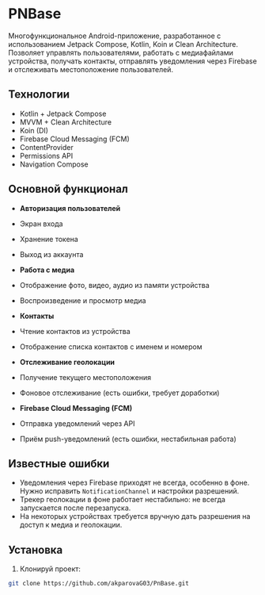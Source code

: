 # PNBase

Многофункциональное Android-приложение, разработанное с использованием Jetpack Compose, Kotlin, Koin и Clean Architecture. Позволяет управлять пользователями, работать с медиафайлами устройства, получать контакты, отправлять уведомления через Firebase и отслеживать местоположение пользователей.

## Технологии

- Kotlin + Jetpack Compose
- MVVM + Clean Architecture
- Koin (DI) 
- Firebase Cloud Messaging (FCM)
- ContentProvider
- Permissions API
- Navigation Compose

## Основной функционал

-  **Авторизация пользователей**
  - Экран входа
  - Хранение токена
  - Выход из аккаунта

-  **Работа с медиа**
  - Отображение фото, видео, аудио из памяти устройства
  - Воспроизведение и просмотр медиа

-  **Контакты**
  - Чтение контактов из устройства
  - Отображение списка контактов с именем и номером

-  **Отслеживание геолокации**
  - Получение текущего местоположения
  - Фоновое отслеживание (есть ошибки, требует доработки)

-  **Firebase Cloud Messaging (FCM)**
  - Отправка уведомлений через API
  - Приём push-уведомлений (есть ошибки, нестабильная работа)

##  Известные ошибки

-  Уведомления через Firebase приходят не всегда, особенно в фоне. Нужно исправить `NotificationChannel` и настройки разрешений.
-  Трекер геолокации в фоне работает нестабильно: не всегда запускается после перезапуска.
-  На некоторых устройствах требуется вручную дать разрешения на доступ к медиа и геолокации.
  
##  Установка

1. Клонируй проект:
```bash
git clone https://github.com/akparovaG03/PnBase.git
